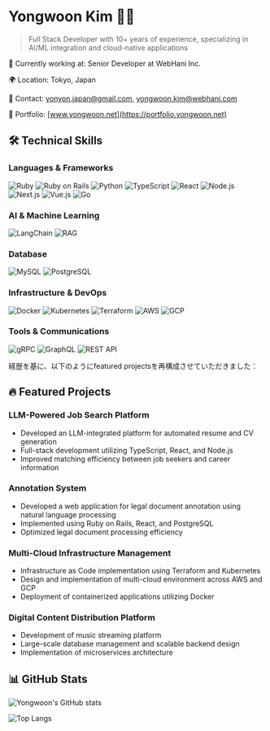 # Yongwoon Kim 👨‍💻

> Full Stack Developer with 10+ years of experience, specializing in AI/ML integration and cloud-native applications

🏢 Currently working at: Senior Developer at WebHani Inc.

🌍 Location: Tokyo, Japan

📧 Contact: yonyon.japan@gmail.com, yongwoon.kim@webhani.com

🔗 Portfolio: [www.yongwoon.net](https://portfolio.yongwoon.net)


## 🛠 Technical Skills

### Languages & Frameworks
![Ruby](https://img.shields.io/badge/-Ruby-CC342D?style=flat-square&logo=ruby&logoColor=white) ![Ruby on Rails](https://img.shields.io/badge/-Ruby%20on%20Rails-CC0000?style=flat-square&logo=ruby-on-rails&logoColor=white) ![Python](https://img.shields.io/badge/-Python-3776AB?style=flat-square&logo=python&logoColor=white) ![TypeScript](https://img.shields.io/badge/-TypeScript-3178C6?style=flat-square&logo=typescript&logoColor=white) ![React](https://img.shields.io/badge/-React-61DAFB?style=flat-square&logo=react&logoColor=black) ![Node.js](https://img.shields.io/badge/-Node.js-339933?style=flat-square&logo=node.js&logoColor=white) ![Next.js](https://img.shields.io/badge/-Next.js-000000?style=flat-square&logo=next.js&logoColor=white) ![Vue.js](https://img.shields.io/badge/-Vue.js-4FC08D?style=flat-square&logo=vue.js&logoColor=white) ![Go](https://img.shields.io/badge/-Go-00ADD8?style=flat-square&logo=go&logoColor=white)

### AI & Machine Learning

![LangChain](https://img.shields.io/badge/LangChain-🦜%20AI-blue?style=flat-square) ![RAG](https://img.shields.io/badge/RAG-Retrieval%20Augmented%20Generation-green?style=flat-square)


### Database
![MySQL](https://img.shields.io/badge/-MySQL-4479A1?style=flat-square&logo=mysql&logoColor=white) ![PostgreSQL](https://img.shields.io/badge/-PostgreSQL-336791?style=flat-square&logo=postgresql&logoColor=white)

### Infrastructure & DevOps
![Docker](https://img.shields.io/badge/-Docker-2496ED?style=flat-square&logo=docker&logoColor=white) ![Kubernetes](https://img.shields.io/badge/-Kubernetes-326CE5?style=flat-square&logo=kubernetes&logoColor=white) ![Terraform](https://img.shields.io/badge/-Terraform-7B42BC?style=flat-square&logo=terraform&logoColor=white) ![AWS](https://img.shields.io/badge/-AWS-232F3E?style=flat-square&logo=amazon-aws&logoColor=white) ![GCP](https://img.shields.io/badge/-GCP-4285F4?style=flat-square&logo=google-cloud&logoColor=white)

### Tools & Communications
![gRPC](https://img.shields.io/badge/-gRPC-2DA675?style=flat-square&logo=grpc&logoColor=white) ![GraphQL](https://img.shields.io/badge/-GraphQL-E10098?style=flat-square&logo=graphql&logoColor=white) ![REST API](https://img.shields.io/badge/-REST%20API-009688?style=flat-square&logo=fastapi&logoColor=white)


経歴を基に、以下のようにfeatured projectsを再構成させていただきました：

## 🔥 Featured Projects

### LLM-Powered Job Search Platform
- Developed an LLM-integrated platform for automated resume and CV generation
- Full-stack development utilizing TypeScript, React, and Node.js
- Improved matching efficiency between job seekers and career information

### Annotation System
- Developed a web application for legal document annotation using natural language processing
- Implemented using Ruby on Rails, React, and PostgreSQL
- Optimized legal document processing efficiency

### Multi-Cloud Infrastructure Management
- Infrastructure as Code implementation using Terraform and Kubernetes
- Design and implementation of multi-cloud environment across AWS and GCP
- Deployment of containerized applications utilizing Docker

### Digital Content Distribution Platform
- Development of music streaming platform
- Large-scale database management and scalable backend design
- Implementation of microservices architecture


## 📊 GitHub Stats

![Yongwoon's GitHub stats](https://github-readme-stats.vercel.app/api?username=yongwoon&show_icons=true&theme=radical&count_private=true)

![Top Langs](https://github-readme-stats.vercel.app/api/top-langs/?username=yongwoon&layout=compact&theme=radical)
